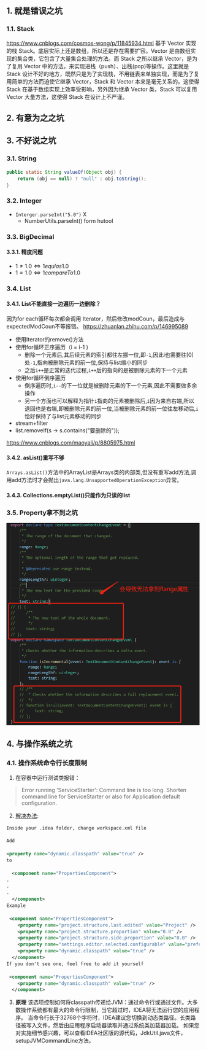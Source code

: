 ## 1. 就是错误之坑
### 1.1. Stack
https://www.cnblogs.com/cosmos-wong/p/11845934.html
基于 Vector 实现的栈 Stack。底层实际上还是数组，所以还是存在需要扩容。Vector 是由数组实现的集合类，它包含了大量集合处理的方法。而 Stack 之所以继承 Vector，是为了复用 Vector 中的方法，来实现进栈（push）、出栈(pop)等操作。这里就是 Stack 设计不好的地方，既然只是为了实现栈，不用链表来单独实现，而是为了复用简单的方法而迫使它继承 Vector，Stack 和 Vector 本来是毫无关系的。这使得 Stack 在基于数组实现上效率受影响，另外因为继承 Vector 类，Stack 可以复用 Vector 大量方法，这使得 Stack 在设计上不严谨。
## 2. 有意为之之坑
## 3. 不好说之坑
### 3.1. String
```java
public static String valueOf(Object obj) {
    return (obj == null) ? "null" : obj.toString();
}
```
### 3.2. Integer
- `Interger.parseInt("5.0")` X
    - NumberUtils.parseInt() form hutool
### 3.3. BigDecimal
#### 3.3.1. 精度问题
- $1 \neq 1.0 \Leftrightarrow 1 equlas 1.0$
- $1 = 1.0 \Leftrightarrow 1compareTo 1.0$
### 3.4. List
#### 3.4.1. List不能直接一边遍历一边删除？
因为for each循环每次都会调用 Iterator，然后修改modCoun，最后造成与expectedModCoun不等报错。
https://zhuanlan.zhihu.com/p/146995089
- 使用Iterator的remove()方法
- 使用for循环正序遍历（i = i-1 ) 
    - 删除一个元素后,其后续元素的索引都往左挪一位,即`-1`,因此i也需要往[0]处`-1`,指向被删除元素的前一位,保持与list缩小的同步
    - 之后`i++`是正常的迭代过程,`i++`后的指向的是被删除元素的下一个元素
- 使用for循环倒序遍历
    - 倒序遍历时,`i--`的下一位就是被删除元素的下一个元素,因此不需要做多余操作
    - 另一个方面也可以解释为指针`i`指向的元素被删除后,`i`因为来自右端,所以退回也是右端,即被删除元素的前一位,当被删除元素的前一位往左移动后,`i`恰好保持了与list元素移动的同步
- stream+filter
- list.removeIf(s -> s.contains("要删除的"));

https://www.cnblogs.com/maoyali/p/8805975.html
#### 3.4.2. asList()重写不够
`Arrays.asList()`方法中的ArrayList是Arrays类的内部类,但没有重写add方法,调用add方法时才会抛出`java.lang.UnsupportedOperationException`异常。
#### 3.4.3. Collections.emptyList()只能作为只读的list
### 3.5. Property拿不到之坑
![](_v_images/20210331190512257_21036.png)
## 4. 与操作系统之坑
### 4.1. 操作系统命令行长度限制
1. 在容器中运行测试类报错：
>Error running 'ServiceStarter': Command line is too long. Shorten command line for ServiceStarter or also for Application default configuration.

2. [解决办法](https://stackoverflow.com/questions/47926382/how-to-configure-shorten-command-line-method-for-whole-project-in-intellij):

```xml
Inside your .idea folder, change workspace.xml file

Add

<property name="dynamic.classpath" value="true" />
to

  <component name="PropertiesComponent">
.
.
.
  </component>
Example

 <component name="PropertiesComponent">
    <property name="project.structure.last.edited" value="Project" />
    <property name="project.structure.proportion" value="0.0" />
    <property name="project.structure.side.proportion" value="0.0" />
    <property name="settings.editor.selected.configurable" value="preferences.pluginManager" />
    <property name="dynamic.classpath" value="true" />
  </component>
If you don't see one, feel free to add it yourself

 <component name="PropertiesComponent">
    <property name="dynamic.classpath" value="true" />
  </component>
```
3. **原理**
该选项控制如何将classpath传递给JVM：通过命令行或通过文件。大多数操作系统都有最大的命令行限制，当它超过时，IDEA将无法运行您的应用程序。 当命令行长于32768个字符时，IDEA建议您切换到动态类路径。长类路径被写入文件，然后由应用程序启动器读取并通过系统类加载器加载。 如果您对实施细节感兴趣，可以查看IDEA社区版的源代码，JdkUtil.java文件，setupJVMCommandLine方法。